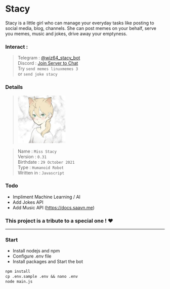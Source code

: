 # Stacy
Stacy is a little girl who can manage your everyday tasks like posting to social media, blog, channels. She can post memes on your behalf, serve you memes, music and jokes, drive away your emptyness.

### Interact :
> Telegram : [@wiz64_stacy_bot](https://telegram.me/wiz64_stacy_bot) <br>
> Discord : [Join Server to Chat](https://discord.gg/tyG9UkZcHK)<br>
Try `send memes linuxmemes 3`<br>
or `send joke stacy` <br>

### Details
> <img src="./body/face/0.jpg" alt="stacy profile pic" width="150"/>

> Name : `Miss Stacy` <br>
> Version : `0.31` <br>
> Birthdate : `29 October 2021` <br>
> Type : `Humanoid Robot` <br>
> Written in : `Javascript` <br>
### Todo
- Impliment Machine Learning / AI
- Add Jokes API
- Add Music API (https://docs.saavn.me)

### This project is a tribute to a special one ! ❤️
<hr>

### Start
- Install nodejs and npm
- Configure .env file
- Install packages and Start the bot
```
npm install
cp .env.sample .env && nano .env
node main.js
```
